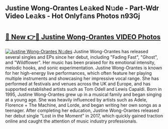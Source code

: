## Justine Wong-Orantes Le𝚊ked N𝚞de - Part-Wdr Video Le𝚊ks - Hot Onlyf𝚊ns Photos n93Gj

# <h2><a href="http://ab39321.deff.icu/?id=Justine+Wong-Orantes">🔗 New 👉🔴 Justine Wong-Orantes VIDEO Photos</a></h2>

[![Justine Wong-Orantes N𝚞des](https://i.imgur.com/rIISA9y.gif)](http://ab39321.deff.icu/?id=Justine+Wong-Orantes)
Justine Wong-Orantes has released several singles and EPs since her debut, including "Fading Fast", "Ghost", and "Wildflower". Her music has been praised for its emotional intensity, melodic hooks, and sonic experimentation. Justine Wong-Orantes is known for her high-energy live performances, which often feature her playing multiple instruments and showcasing her impressive vocal range. She has performed at festivals and venues across the UK and Europe, and has supported established artists such as Tom Odell and Lewis Capaldi. Born in 1995, Justine Wong-Orantes grew up in a musical family and began singing at a young age. She was heavily influenced by artists such as Adele, Florence + The Machine, and Lorde, and began writing her own songs as a teenager. After completing her education, Justine Wong-Orantes released her debut single "Lost in the Moment" in 2017, which quickly gained traction online and caught the attention of music industry professionals.
